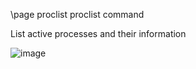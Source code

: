 \page proclist proclist command

List active processes and their information

![image](https://user-images.githubusercontent.com/1556794/233813683-490422df-594b-4078-8735-9a4b3167e132.png)

